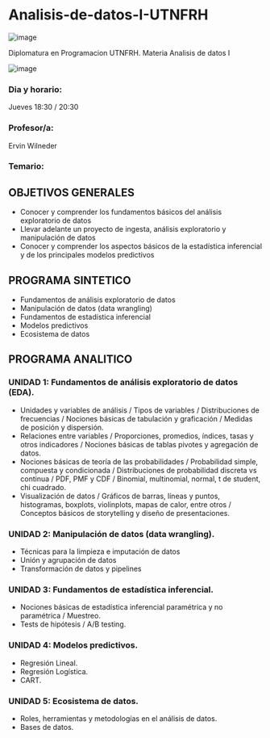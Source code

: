 # Analisis-de-datos-I-UTNFRH

![image](https://user-images.githubusercontent.com/78452543/226374008-91834287-9ea0-4cf8-a07d-127f77abfbd9.png)

Diplomatura en Programacion UTNFRH. Materia Analisis de datos I

![image](https://user-images.githubusercontent.com/78452543/226374132-494d9fae-7861-4c32-8b44-07b84f31259b.png)

### Dia y horario:
Jueves 18:30 / 20:30

### Profesor/a:

Ervin Wilneder 

### Temario:

## OBJETIVOS GENERALES
- Conocer y comprender los fundamentos básicos del análisis exploratorio de datos
- Llevar adelante un proyecto de ingesta, análisis exploratorio y manipulación de datos
- Conocer y comprender los aspectos básicos de la estadística inferencial y de los principales modelos predictivos
## PROGRAMA SINTETICO
- Fundamentos de análisis exploratorio de datos
- Manipulación de datos (data wrangling)
- Fundamentos de estadística inferencial
- Modelos predictivos
- Ecosistema de datos
## PROGRAMA ANALITICO
### UNIDAD 1: Fundamentos de análisis exploratorio de datos (EDA).
- Unidades y variables de análisis / Tipos de variables / Distribuciones de frecuencias / Nociones básicas de tabulación y graficación / Medidas de posición y dispersión.
- Relaciones entre variables / Proporciones, promedios, índices, tasas y otros indicadores / Nociones básicas de tablas pivotes y agregación de datos.
- Nociones básicas de teoría de las probabilidades / Probabilidad simple, compuesta y condicionada / Distribuciones de probabilidad discreta vs continua / PDF, PMF y CDF / Binomial, multinomial, normal, t de student, chi cuadrado.
- Visualización de datos / Gráficos de barras, líneas y puntos, histogramas, boxplots, violinplots, mapas de calor, entre otros /
Conceptos básicos de storytelling y diseño de presentaciones.
### UNIDAD 2: Manipulación de datos (data wrangling).
- Técnicas para la limpieza e imputación de datos
- Unión y agrupación de datos
- Transformación de datos y pipelines
### UNIDAD 3: Fundamentos de estadística inferencial.
- Nociones básicas de estadística inferencial paramétrica y no paramétrica / Muestreo.
- Tests de hipótesis / A/B testing.
### UNIDAD 4: Modelos predictivos.
- Regresión Lineal.
- Regresión Logística.
- CART.
### UNIDAD 5: Ecosistema de datos.
- Roles, herramientas y metodologías en el análisis de datos.
- Bases de datos.
